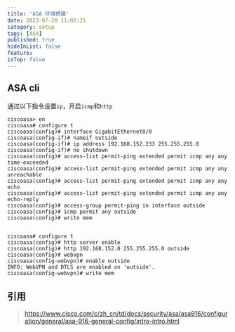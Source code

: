 ```yaml
---
title: 'ASA 环境搭建'
date: 2023-07-20 11:02:21
category: setup
tags: [ASA]
published: true
hideInList: false
feature: 
isTop: false
---
```


## ASA cli

通过以下指令设置`ip`，开启`icmp`和`http`

```
ciscoasa> en
ciscoasa# configure t
ciscoasa(config)# interface GigabitEthernet0/0
ciscoasa(config-if)# nameif outside
ciscoasa(config-if)# ip address 192.168.152.233 255.255.255.0
ciscoasa(config-if)# no shutdown
ciscoasa(config)# access-list permit-ping extended permit icmp any any time-exceeded
ciscoasa(config)# access-list permit-ping extended permit icmp any any unreachable
ciscoasa(config)# access-list permit-ping extended permit icmp any any echo
ciscoasa(config)# access-list permit-ping extended permit icmp any any echo-reply
ciscoasa(config)# access-group permit-ping in interface outside
ciscoasa(config)# icmp permit any outside
ciscoasa(config)# write mem


ciscoasa# configure t
ciscoasa(config)# http server enable
ciscoasa(config)# http 192.168.152.0 255.255.255.0 outside
ciscoasa(config)# webvpn 
ciscoasa(config-webvpn)# enable outside
INFO: WebVPN and DTLS are enabled on 'outside'.
ciscoasa(config-webvpn)# write mem
```

## 引用

> https://www.cisco.com/c/zh_cn/td/docs/security/asa/asa916/configuration/general/asa-916-general-config/intro-intro.html